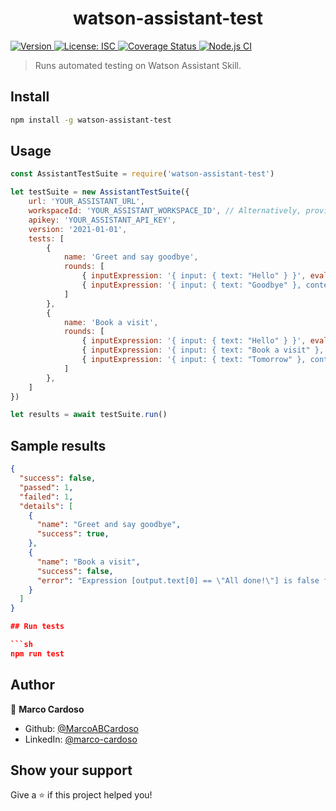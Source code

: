 <h1 align="center">watson-assistant-test</h1>
<p>
  <a href="https://www.npmjs.com/package/watson-assistant-test" target="_blank">
    <img alt="Version" src="https://img.shields.io/npm/v/watson-assistant-test.svg">
  </a>
  <a href="#" target="_blank">
    <img alt="License: ISC" src="https://img.shields.io/badge/License-ISC-yellow.svg" />
  </a>
  <a href='https://coveralls.io/github/MarcoABCardoso/watson-assistant-test?branch=master'>
    <img src='https://coveralls.io/repos/github/MarcoABCardoso/watson-assistant-test/badge.svg?branch=master' alt='Coverage Status' />
  </a>
  <a href="#" target="_blank">
    <img alt="Node.js CI" src="https://github.com/MarcoABCardoso/watson-assistant-test/workflows/Node.js%20CI/badge.svg" />
  </a>
</p>

> Runs automated testing on Watson Assistant Skill.

## Install

```sh
npm install -g watson-assistant-test
```

## Usage

```js
const AssistantTestSuite = require('watson-assistant-test')

let testSuite = new AssistantTestSuite({
    url: 'YOUR_ASSISTANT_URL',
    workspaceId: 'YOUR_ASSISTANT_WORKSPACE_ID', // Alternatively, provide the assistantId field to use the v2 API
    apikey: 'YOUR_ASSISTANT_API_KEY',
    version: '2021-01-01',
    tests: [
        {
            name: 'Greet and say goodbye',
            rounds: [
                { inputExpression: '{ input: { text: "Hello" } }', evaluateExpression: 'output.text[0] == "Hi! How can I help you?"' },
                { inputExpression: '{ input: { text: "Goodbye" }, context: context }', evaluateExpression: 'output.text[0] == "Bye bye!"' },
            ]
        },
        {
            name: 'Book a visit',
            rounds: [
                { inputExpression: '{ input: { text: "Hello" } }', evaluateExpression: 'output.text[0] == "Hi! How can I help you?"' },
                { inputExpression: '{ input: { text: "Book a visit" }, context: context }', evaluateExpression: 'output.text[0] == "When do you want to pay us a visit?"' },
                { inputExpression: '{ input: { text: "Tomorrow" }, context: context }', evaluateExpression: 'output.text[0] == "All done!"' },
            ]
        },
    ]
})

let results = await testSuite.run()
```

## Sample results

```json
{
  "success": false,
  "passed": 1,
  "failed": 1,
  "details": [
    {
      "name": "Greet and say goodbye",
      "success": true,
    }, 
    {
      "name": "Book a visit",
      "success": false,
      "error": "Expression [output.text[0] == \"All done!\"] is false for obtained output { \"output\":{...}, context: {...} }"
    }
  ]
}

## Run tests

```sh
npm run test
```

## Author

👤 **Marco Cardoso**

* Github: [@MarcoABCardoso](https://github.com/MarcoABCardoso)
* LinkedIn: [@marco-cardoso](https://linkedin.com/in/marco-cardoso)

## Show your support

Give a ⭐️ if this project helped you!